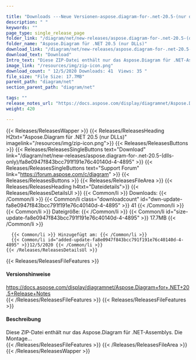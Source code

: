 ```yaml
---

title: "Downloads ---Neue Versionen-aspose.diagram-for-.net-20.5-(nur dlls)"
description: " "
keywords: ""
page_type: single_release_page
folder_link: "/diagram/net/new-releases/aspose.diagram-for-.net-20.5-(dlls-only)/"
folder_name: "Aspose.Diagram für .NET 20.5 (nur DLLs)"
download_link: "/diagram/net/new-releases/aspose.diagram-for-.net-20.5-(dlls-only)/fa8e0947f843bcc791f191e76c40140d-4-4895"
download_text: "Download"
Intro_text: "Diese ZIP-Datei enthält nur das Aspose.Diagram für .NET-Assemblys. Die Montage ..."
image_link: "/resources/img/zip-icon.png"
download_count: " 12/5/2020 Downloads: 41  Views: 35 "
file_size: "File Size: 17.7MB"
parent_path: "diagram/net"
section_parent_path: "diagram/net"

tags: ""
release_notes_url: "https://docs.aspose.com/display/diagramnet/Aspose.Diagram+for+.NET+20.5+Release+Notes"
weight: 420

---
```


{{< Releases/ReleasesWapper >}}
  {{< Releases/ReleasesHeading H2txt="Aspose.Diagram für .NET 20.5 (nur DLLs)" imagelink="/resources/img/zip-icon.png">}}
  {{< Releases/ReleasesButtons >}}
    {{< Releases/ReleasesSingleButtons text="Download" link="/diagram/net/new-releases/aspose.diagram-for-.net-20.5-(dlls-only)/fa8e0947f843bcc791f191e76c40140d-4-4895" >}}
    {{< Releases/ReleasesSingleButtons text="Support Forum" link="https://forum.aspose.com/c/diagram" >}}
  {{< Releases/ReleasesButtons >}}
  {{< Releases/ReleasesFileArea >}}
    {{< Releases/ReleasesHeading h4txt="Dateidetails">}}
    {{< Releases/ReleasesDetailsUl >}}
      {{< Common/li >}} Downloads: {{< /Common/li >}}
      {{< Common/li class="downloadcount" id="dwn-update-fa8e0947f843bcc791f191e76c40140d-4-4895" >}} 41 {{< /Common/li >}}
      {{< Common/li >}} Dateigröße: {{< /Common/li >}}
      {{< Common/li id="size-update-fa8e0947f843bcc791f191e76c40140d-4-4895" >}} 17.7MB {{< /Common/li >}}

      {{< Common/li >}} Hinzugefügt am: {{< /Common/li >}}
      {{< Common/li id="added-update-fa8e0947f843bcc791f191e76c40140d-4-4895" >}}12/5/2020 {{< /Common/li >}}
    {{< /Releases/ReleasesDetailsUl >}}

  {{< Releases/ReleasesFileFeatures >}}
      <h4>Versionshinweise</h4><div> <a href='https://docs.aspose.com/display/diagramnet/Aspose.Diagram+for+.NET+20.5+Release+Notes'>https://docs.aspose.com/display/diagramnet/Aspose.Diagram+for+.NET+20.5+Release+Notes</a></div>
  {{< /Releases/ReleasesFileFeatures >}}
  {{< Releases/ReleasesFileFeatures >}}
      <h4>Beschreibung</h4><div class="HTMLDescription"> Diese ZIP-Datei enthält nur das Aspose.Diagram für .NET-Assemblys. Die Montage...</div>
  {{< /Releases/ReleasesFileFeatures >}}
 {{< /Releases/ReleasesFileArea >}}
{{< /Releases/ReleasesWapper >}}



